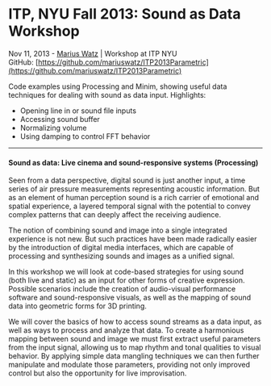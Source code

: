 # ITP, NYU Fall 2013: Sound as Data Workshop


Nov 11, 2013 - [Marius Watz](http://mariuswatz.com) | Workshop at ITP NYU<br />
GitHub: [https://github.com/mariuswatz/ITP2013Parametric](https://github.com/mariuswatz/ITP2013Parametric)

Code examples using Processing and Minim, showing useful data techniques for dealing with 
sound as data input. Highlights:

* Opening line in or sound file inputs
* Accessing sound buffer
* Normalizing volume
* Using damping to control FFT behavior

---

#### Sound as data: Live cinema and sound-responsive systems (Processing)

Seen from a data perspective, digital sound is just another input, a time series of air 
pressure measurements representing acoustic information. But as an element of human 
perception sound is a rich carrier of emotional and spatial experience, a layered temporal 
signal with the potential to convey complex patterns that can deeply affect the receiving 
audience. 

The notion of combining sound and image into a single integrated experience is not new. But 
such practices have been made radically easier by the introduction of digital media interfaces, 
which are capable of processing and synthesizing sounds and images as a unified signal. 

In this workshop we will look at code-based strategies for using sound (both live and static) 
as an input for other forms of creative expression. Possible scenarios include the creation of 
audio-visual performance software and sound-responsive visuals, as well as the mapping of sound 
data into geometric forms for 3D printing. 

We will cover the basics of how to access sound streams as a data input, as well as ways to 
process and analyze that data. To create a harmonious mapping between sound and image we must 
first extract useful parameters from the input signal, allowing us to map rhythm and tonal 
qualities to visual behavior. By applying simple data mangling techniques we can then further 
manipulate and modulate those parameters, providing not only improved control but also the 
opportunity for live improvisation.
